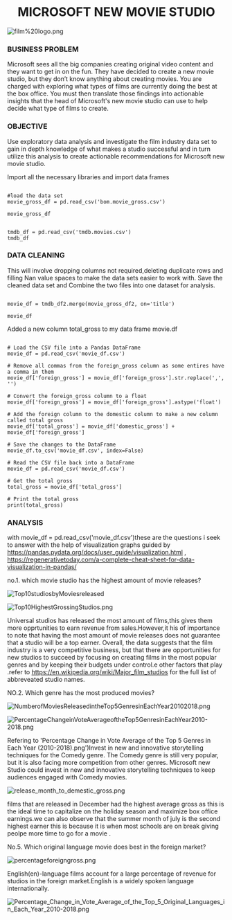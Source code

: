 <link rel="stylesheet" href="readme.css">

<h1 style="text-align: center;">MICROSOFT NEW MOVIE STUDIO</h1>


![film%20logo.png](attachment:film%20logo.png)


### BUSINESS PROBLEM


Microsoft sees all the big companies creating original video content and they want to get in on the fun. They have decided to create a new movie studio, but they don’t know anything about creating movies. You are charged with exploring what types of films are currently doing the best at the box office. You must then translate those findings into actionable insights that the head of Microsoft's new movie studio can use to help decide what type of films to create.


### OBJECTIVE


Use exploratory data analysis and investigate the film industry data set to gain in depth knowledge of what makes a studio successful and in turn utilize this analysis to create actionable recommendations for Microsoft new movie studio.


Import all the necessary libraries and import data frames

```

#load the data set
movie_gross_df = pd.read_csv('bom.movie_gross.csv')

movie_gross_df

```

```

tmdb_df = pd.read_csv('tmdb.movies.csv')
tmdb_df

```

### DATA CLEANING


This will involve dropping columns not required,deleting duplicate rows and filling Nan value spaces to make the data sets easier to work with.
Save the cleaned data set and Combine the two files into one dataset for analysis.


```

movie_df = tmdb_df2.merge(movie_gross_df2, on='title')

movie_df

```

Added a new column total_gross to my data frame movie.df


```

# Load the CSV file into a Pandas DataFrame
movie_df = pd.read_csv('movie_df.csv')

# Remove all commas from the foreign_gross column as some entires have a comma in them 
movie_df['foreign_gross'] = movie_df['foreign_gross'].str.replace(',', '')

# Convert the foreign_gross column to a float
movie_df['foreign_gross'] = movie_df['foreign_gross'].astype('float')

# Add the foreign column to the domestic column to make a new column called total gross
movie_df['total_gross'] = movie_df['domestic_gross'] + movie_df['foreign_gross']

# Save the changes to the DataFrame
movie_df.to_csv('movie_df.csv', index=False)

# Read the CSV file back into a DataFrame
movie_df = pd.read_csv('movie_df.csv')

# Get the total gross
total_gross = movie_df['total_gross']

# Print the total gross
print(total_gross)

```

### ANALYSIS


with movie_df = pd.read_csv('movie_df.csv')these are the questions i seek to answer with the help of visualization graphs guided by https://pandas.pydata.org/docs/user_guide/visualization.html , https://regenerativetoday.com/a-complete-cheat-sheet-for-data-visualization-in-pandas/


no.1. which movie studio has the highest amount of movie releases?


![Top10studiosbyMoviesreleased](Top_10_studios_by_Movies_released.png)


![Top10HighestGrossingStudios.png](Top_10_Highest_Grossing_Studios.png)


Universal studios has released the most amount of films,this gives them more opprtunities to earn revenue from sales.However,it his of importance to note that having the most amount of movie releases does not guarantee that a studio will be a top earner. Overall, the data suggests that the film industry is a very competitive business, but that there are opportunities for new studios to succeed by focusing on creating films in the most popular genres and by keeping their budgets under control.e other factors that play .refer to https://en.wikipedia.org/wiki/Major_film_studios for the full list of abbreveated studio names.


NO.2. Which genre has the most produced movies?


![NumberofMoviesReleasedintheTop5GenresinEachYear20102018.png](Number_of_Movies_Released_in_the_Top_5_Genres_in_Each_Year_2010-2018.png)



![PercentageChangeinVoteAverageoftheTop5GenresinEachYear2010-2018.png](Percentage_Change_in_Vote_Average_of_the_Top_5_Genres_in_Each_Year_2010-2018.png)


Refering to 'Percentage Change in Vote Average of the Top 5 Genres in Each Year (2010-2018).png')Invest in new and innovative storytelling techniques for the Comedy genre. The Comedy genre is still very popular, but it is also facing more competition from other genres. Microsoft new Studio could invest in new and innovative storytelling techniques to keep audiences engaged with Comedy movies.


![release_month_to_demestic_gross.png](release_month_to_demestic_gross.png)


films that are released in December had the highest average gross as this is the ideal time to capitalize on the holiday season and maximize box office earnings.we can also observe that the summer month of july is the second highest earner this is because it is when most schools are on break giving peolpe more time to go for a movie .
 
 
 No.5. Which original language movie does best in the foreign market?
 
 
 ![percentageforeigngross.png](percentage_foreign_gross.png)
 
 
English(en)-language films account for a large percentage of revenue for studios in the foreign market.English is a widely spoken language internationally.


![Percentage_Change_in_Vote_Average_of_the_Top_5_Original_Languages_in_Each_Year_2010-2018.png](Percentage_Change_in_Vote_Average_of_the_Top_5_Original_Languages_in_Each_Year_2010-2018.png)


 
 















